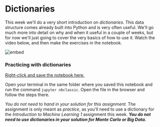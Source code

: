 
# Dictionaries

This week we'll do a very short introduction on *dictionaries*. This
data structure comes already built into Python and is very often useful. We'll
go much more into detail on why and when it useful in a couple of weeks, but
for now we'll just going to cover the very basics of how to use it. Watch the
video below, and then make the exercises in the notebook.

![embed](https://api.eu.kaltura.com/p/120/sp/12000/embedIframeJs/uiconf_id/23449960/partner_id/120?iframeembed=true&playerId=kaltura_player&entry_id=0_80k74cvx&flashvars[streamerType]=auto&amp;flashvars[localizationCode]=en_US&amp;flashvars[leadWithHTML5]=true&amp;flashvars[sideBarContainer.plugin]=true&amp;flashvars[sideBarContainer.position]=left&amp;flashvars[sideBarContainer.clickToClose]=true&amp;flashvars[chapters.plugin]=true&amp;flashvars[chapters.layout]=vertical&amp;flashvars[chapters.thumbnailRotator]=false&amp;flashvars[streamSelector.plugin]=true&amp;flashvars[EmbedPlayer.SpinnerTarget]=videoHolder&amp;flashvars[dualScreen.plugin]=true&amp;flashvars[hotspots.plugin]=1&amp;flashvars[Kaltura.addCrossoriginToIframe]=true&amp;&wid=0_zmx8rsom)

### Practicing with dictionaries

[Right-click and save the notebook here.](../data/dictionaries.ipynb)

Open your terminal in the same folder where you saved this notebook and run the
command `jupyter nbclassic`. Open the file in the browser and follow the steps
there.

*You do not need to hand in your solution for this assignment.* The assignment
is only meant as _practice_, as you'll need to use a dictionary for the
*Introduction to Machine Learning 1* assignment this week. _**You do not need to use dictionaries in your solution for Monte Carlo or Big Data.**_
